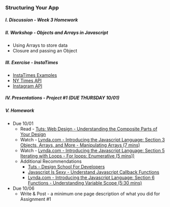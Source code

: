 ### Structuring Your App

##### I. Discussion - Week 3 Homework

##### II. Workshop - Objects and Arrays in Javascript
* Using Arrays to store data
* Closure and passing an Object

##### III. Exercise - InstaTimes
* [InstaTimes Examples](https://github.com/craigprotzel/Mashups/tree/master/04_Structuring_Your_App/InstaTimes)
* [NY Times API](http://developer.nytimes.com/) 
* [Instagram API](http://instagram.com/developer/)

##### IV. Presentations - Project #1 (DUE THURSDAY 10/01)

##### V. Homework 
* Due 10/01
	* Read - [Tuts: Web Design - Understanding the Composite Parts of Your Design](http://webdesign.tutsplus.com/articles/understanding-the-composite-parts-of-your-design--webdesign-17281)
	* Watch - [Lynda.com - Introducing the Javascript Language: Section 3 Objects, Arrays, and More - Manipulating Arrays (7 mins)](http://www.nyu.edu/lynda)
	* Watch - [Lynda.com - Introducing the Javascript Language: Section 5 Iterating with Loops - For loops: Enumerative (5 mins))](http://www.nyu.edu/lynda)
	* Additional Recommendations
		* [Tuts - Design School For Developers](http://webdesign.tutsplus.com/series/design-school-for-developers--webdesign-13793)
		* [Javascript Is Sexy - Understand Javascript Callback Functions](http://javascriptissexy.com/understand-javascript-callback-functions-and-use-them/)
	  * [Lynda.com - Introducing the Javascript Language: Section 6 Functions - Understanding Variable Scope (5:30 mins)](http://www.nyu.edu/lynda)
* Due 10/06
	* Write & Post - a minimum one page description of what you did for Assignment #1
	
